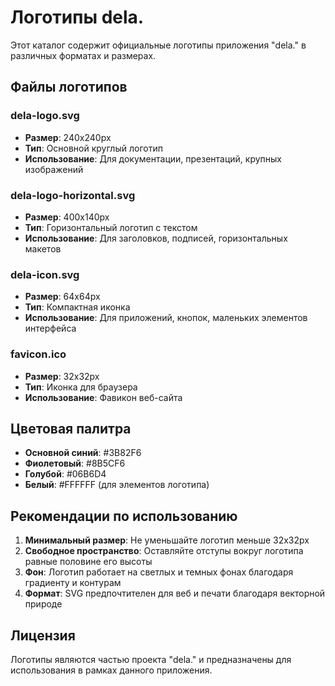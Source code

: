 # Логотипы dela.

Этот каталог содержит официальные логотипы приложения "dela." в различных форматах и размерах.

## Файлы логотипов

### dela-logo.svg
- **Размер**: 240x240px
- **Тип**: Основной круглый логотип
- **Использование**: Для документации, презентаций, крупных изображений

### dela-logo-horizontal.svg  
- **Размер**: 400x140px
- **Тип**: Горизонтальный логотип с текстом
- **Использование**: Для заголовков, подписей, горизонтальных макетов

### dela-icon.svg
- **Размер**: 64x64px  
- **Тип**: Компактная иконка
- **Использование**: Для приложений, кнопок, маленьких элементов интерфейса

### favicon.ico
- **Размер**: 32x32px
- **Тип**: Иконка для браузера
- **Использование**: Фавикон веб-сайта

## Цветовая палитра

- **Основной синий**: #3B82F6
- **Фиолетовый**: #8B5CF6  
- **Голубой**: #06B6D4
- **Белый**: #FFFFFF (для элементов логотипа)

## Рекомендации по использованию

1. **Минимальный размер**: Не уменьшайте логотип меньше 32x32px
2. **Свободное пространство**: Оставляйте отступы вокруг логотипа равные половине его высоты
3. **Фон**: Логотип работает на светлых и темных фонах благодаря градиенту и контурам
4. **Формат**: SVG предпочтителен для веб и печати благодаря векторной природе

## Лицензия

Логотипы являются частью проекта "dela." и предназначены для использования в рамках данного приложения.